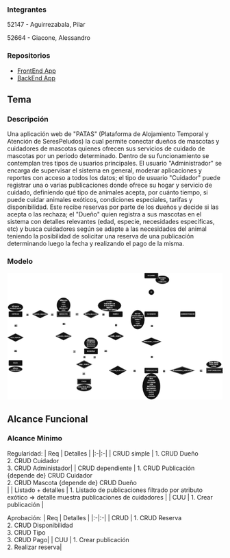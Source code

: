 ### Integrantes

52147 - Aguirrezabala, Pilar

52664 - Giacone, Alessandro

### Repositorios

* [FrontEnd App](https://github.com/AleGiacone/FrontEnd)
* [BackEnd App](https://github.com/AleGiacone/BackEnd)

## Tema
### Descripción
Una aplicación web de "PATAS" (Plataforma de Alojamiento Temporal y Atención de SeresPeludos) la cual permite conectar dueños de mascotas y cuidadores de mascotas quienes ofrecen sus servicios de cuidado de mascotas por un periodo determinado. Dentro de su funcionamiento se contemplan tres tipos de usuarios principales. El usuario "Administrador" se encarga de supervisar el sistema en general, moderar aplicaciones y reportes con acceso a todos los datos; el tipo de usuario "Cuidador" puede registrar una o varias publicaciones donde ofrece su hogar y servicio de cuidado, definiendo qué tipo de animales acepta, por cuánto tiempo, si puede cuidar animales exóticos, condiciones especiales, tarifas y disponibilidad. Este recibe reservas por parte de los dueños y decide si las acepta o las rechaza; el "Dueño" quien registra a sus mascotas en el sistema con detalles relevantes (edad, especie, necesidades específicas, etc) y busca cuidadores según se adapte a las necesidades del animal teniendo la posibilidad de solicitar una reserva de una publicación determinando luego la fecha y realizando el pago de la misma.

### Modelo
![Modelo de Dominio](PATAS.png)


## Alcance Funcional
### Alcance Mínimo
Regularidad:
| Req  | Detalles |
|:-|:-|
| CRUD simple   | 1. CRUD Dueño <br> 2. CRUD Cuidador <br> 3. CRUD Administador|
| CRUD dependiente      | 1. CRUD Publicación {depende de} CRUD Cuidador <br> 2. CRUD Mascota {depende de} CRUD Dueño <br>  |
| Listado + detalles  | 1. Listado de publicaciones filtrado por atributo exótico => detalle muestra publicaciones de cuidadores |
| CUU | 1. Crear publicación |

Aprobación:
| Req  | Detalles |
|:-|:-|
| CRUD | 1. CRUD Reserva  <br> 2. CRUD Disponibilidad <br> 3. CRUD Tipo  <br> 3. CRUD Pago|
| CUU | 1. Crear publicación  <br> 2. Realizar reserva|
